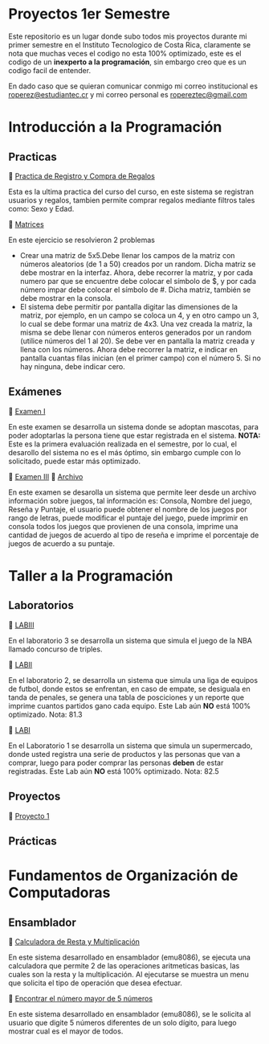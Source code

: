 # Proyectos 1er Semestre
Este repositorio es un lugar donde subo todos mis proyectos durante mi primer semestre en el Instituto Tecnologico de Costa Rica, claramente se nota que muchas veces el codigo no esta 100% optimizado, este es el codigo de un **inexperto a la programación**, sin embargo creo que es un codigo facil de entender.

En dado caso que se quieran comunicar conmigo mi correo institucional es roperez@estudiantec.cr y mi correo personal es ropereztec@gmail.com

# Introducción a la Programación
## Practicas
🌟 [Practica de Registro y Compra de Regalos](https://github.com/ropereztec/Proyectos-1er-Semestre/blob/main/Regalos.py)

Esta es la ultima practica del curso del curso, en este sistema se registran usuarios y regalos, tambien permite comprar regalos mediante filtros tales como: Sexo y Edad.

🌟 [Matrices](https://github.com/ropereztec/Proyectos-1er-Semestre/blob/main/TCMatrices.py)

En este ejercicio se resolvieron 2 problemas
- Crear una matriz de 5x5.Debe llenar los campos de la matriz con números aleatorios (de 1 a 50) creados por un random. Dicha matriz se debe mostrar en la interfaz. Ahora, debe recorrer la matriz, y por cada numero par que se encuentre debe colocar el símbolo de $, y por cada número impar debe colocar el símbolo de #. Dicha matriz, también se debe mostrar en la consola.
- El sistema debe permitir por pantalla digitar las dimensiones de la matriz, por ejemplo, en un campo se coloca un 4, y en otro campo un 3, lo cual se debe formar una matriz de 4x3.
Una vez creada la matriz, la misma se debe llenar con números enteros generados por un random (utilice números del 1 al 20). Se debe ver en pantalla la matriz creada y llena con los números.
Ahora debe recorrer la matriz, e indicar en pantalla cuantas filas inician (en el primer campo) con el número 5. Si no hay ninguna, debe indicar cero.

## Exámenes
 🌟 [Examen I](https://github.com/ropereztec/Proyectos-1er-Semestre/blob/main/Examen%20I.py)
 
 En este examen se desarrolla un sistema donde se adoptan mascotas, para poder adoptarlas la persona tiene que estar registrada en el sistema. **NOTA:** Este es la primera evaluación realizada en el semestre, por lo cual, el desarollo del sistema no es el más óptimo, sin embargo cumple con lo solicitado, puede estar más optimizado.
 
 
 🌟 [Examen III](https://github.com/ropereztec/Proyectos-1er-Semestre/blob/main/Examen%20III.py)
 🌟 [Archivo](https://github.com/ropereztec/Proyectos-1er-Semestre/blob/main/Games.txt)
 
 En este examen se desarolla un sistema que permite leer desde un archivo información sobre juegos, tal información es: Consola, Nombre del juego, Reseña y Puntaje, el usuario puede obtener el nombre de los juegos por rango de letras, puede modificar el puntaje del juego, puede imprimir en consola todos los juegos que provienen de una consola, imprime una cantidad de juegos de acuerdo al tipo de reseña e imprime el porcentaje de juegos de acuerdo a su puntaje.

# Taller a la Programación
## Laboratorios
🌟 [LABIII](https://github.com/ropereztec/Proyectos-1er-Semestre/blob/main/Laboratorio%203%20(Taller%20de%20Programaci%C3%B3n).py)

En el laboratorio 3 se desarrolla un sistema que simula el juego de la NBA llamado concurso de triples.

🌟 [LABII](https://github.com/ropereztec/Proyectos-1er-Semestre/blob/main/Lab%20II.py)

En el laboratorio 2, se desarrolla un sistema que simula una liga de equipos de futbol, donde estos se enfrentan, en caso de empate, se desiguala en tanda de penales, se genera una tabla de posciciones y un reporte que imprime cuantos partidos gano cada equipo. Este Lab aún **NO** está 100% optimizado. Nota: 81.3

🌟 [LABI](https://github.com/ropereztec/Proyectos-1er-Semestre/blob/main/Lab1.py)

En el Laboratorio 1 se desarrolla un sistema que simula un supermercado, donde usted registra una serie de productos y las personas que van a comprar, luego para poder comprar las personas **deben** de estar registradas. Este Lab aún **NO** está 100% optimizado. Nota: 82.5

## Proyectos
🌟 [Proyecto 1](https://github.com/ropereztec/Proyectos-1er-Semestre/blob/main/proy.py)


## Prácticas

# Fundamentos de Organización de Computadoras
## Ensamblador
🌟 [Calculadora de Resta y Multiplicación](https://github.com/ropereztec/Proyectos-1er-Semestre/blob/main/Calculadora%20de%20Resta%20y%20multiplicacion%20de%20un%20digito.asm)

En este sistema desarrollado en ensamblador (emu8086), se ejecuta una calculadora que permite 2 de las operaciones aritmeticas basicas, las cuales son la resta y la multiplicación. Al ejecutarse se muestra un menu que solicita el tipo de operación que desea efectuar.

🌟 [Encontrar el número mayor de 5 números](https://github.com/ropereztec/Proyectos-1er-Semestre/blob/main/num%20mayor.asm)

En este sistema desarrollado en ensamblador (emu8086), se le solicita al usuario que digite 5 números diferentes de un solo dígito, para luego mostrar cual es el mayor de todos.
